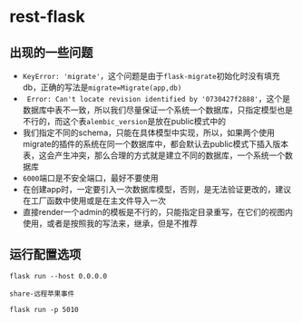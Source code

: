 # rest-flask

## 出现的一些问题

- `KeyError: 'migrate'`，这个问题是由于`flask-migrate`初始化时没有填充db，正确的写法是`migrate=Migrate(app,db)`
- ` Error: Can't locate revision identified by '0730427f2888'`，这个是数据库中表不一致，所以我们尽量保证一个系统一个数据库，只指定模型也是不行的，而这个表`alembic_version`是放在public模式中的
- 我们指定不同的schema，只能在具体模型中实现，所以，如果两个使用migrate的插件的系统在同一个数据库中，都会默认去public模式下插入版本表，这会产生冲突，那么合理的方式就是建立不同的数据库，一个系统一个数据库
- `6000`端口是不安全端口，最好不要使用
- 在创建app时，一定要引入一次数据库模型，否则，是无法验证更改的，建议在工厂函数中使用或是在主文件导入一次
- 直接render一个admin的模板是不行的，只能指定目录重写，在它们的视图内使用，或者是按照我的写法来，继承，但是不推荐


## 运行配置选项

`flask run --host 0.0.0.0`

`share-远程苹果事件`

`flask run -p 5010`
